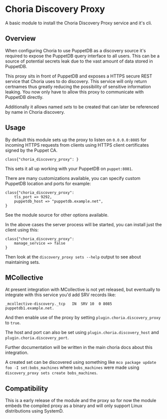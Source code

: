 # Choria Discovery Proxy


A basic module to install the Choria Discovery Proxy service and it's cli.

## Overview

When configuring Choria to use PuppetDB as a discovery source it's required to expose the PuppetDB query interface to all users.  This can be a source of potential secrets leak due to the vast amount of data stored in PuppetDB.

This proxy sits in front of PuppetDB and exposes a HTTPS secure REST service that Choria uses to do discovery.  This service will only return certnames thus greatly reducing the possibility of sensitive information leaking.  You now only have to allow this proxy to communicate with PuppetDB directly.

Additionally it allows named *sets* to be created that can later be referenced by name in Choria discovery.

## Usage

By default this module sets up the proxy to listen on `0.0.0.0:8085` for incoming HTTPS requests from clients using HTTPS client certificates signed by the Puppet CA.

```puppet
class{"choria_discovery_proxy": }
```

This sets it all up working with your PuppetDB on `puppet:8081`.

There are many customizations available, you can specify custom PuppetDB location and ports for example:

```puppet
class{"choria_discovery_proxy": 
    tls_port => 9292,
    puppetdb_host => "puppetdb.example.net",
}
```

See the module source for other options available.

In the above cases the server process will be started, you can install just the client using this:

```puppet
class{"choria_discovery_proxy": 
    manage_service => false
}
```

Then look at the `discovery_proxy sets --help` output to see about maintaining sets.

## MCollective

At present integration with MCollective is not yet released, but eventually to integrate with this service you'd add SRV records like:

```
_mcollective-discovery._tcp   IN  SRV 10  0 8085  puppetdb1.example.net.
```

And then enable use of the proxy by setting `plugin.choria.discovery_proxy` to `true`.

The host and port can also be set using `plugin.choria.discovery_host` and `plugin.choria.discovery_port`.

Further documentation will be written in the main choria docs about this integration.

A created set can be discovered using something like `mco package update foo -I set:bobs_machines` where `bobs_machines` were made using `discovery_proxy sets create bobs_machines`.

## Compatibility

This is a early release of the module and the proxy so for now the module embeds the compiled proxy as a binary and will only support Linux distributions using SystemD.